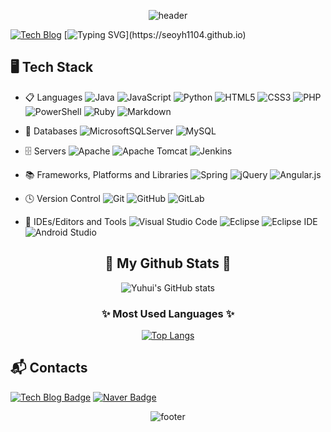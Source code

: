 <div align="center">

![header](https://capsule-render.vercel.app/api?type=waving&&color=gradient&height=280&section=header&text=Hi%20there,%20I'm%20Yuhui.&fontSize=60&desc=Yuhui's%20Dev%20Blog&descSize=16&descAlign=73&animation=twinkling)

</div>

[![Tech Blog](https://img.shields.io/badge/Tech_Blog-DD0B78?style=flat&logo=GitHub%20Sponsors&logoColor=white)](https://seoyh1104.github.io)
[![Typing SVG](https://readme-typing-svg.herokuapp.com?font=Kanit&size=26&color=9600F7&center=true&lines=Hi+there%F0%9F%91%8B%2C+I'm+Yuhui+Seo.)](https://seoyh1104.github.io)


## 🖥 Tech Stack

- 📋 Languages
![Java](https://img.shields.io/badge/java-%23ED8B00.svg?style=flat&logo=java&logoColor=white)
![JavaScript](https://img.shields.io/badge/javascript-%23323330.svg?style=flat&logo=javascript&logoColor=%23F7DF1E)
![Python](https://img.shields.io/badge/python-3670A0?style=flat&logo=python&logoColor=ffdd54)
![HTML5](https://img.shields.io/badge/html5-%23E34F26.svg?style=flat&logo=html5&logoColor=white)
![CSS3](https://img.shields.io/badge/css3-%231572B6.svg?style=flat&logo=css3&logoColor=white)
![PHP](https://img.shields.io/badge/php-%23777BB4.svg?style=flat&logo=php&logoColor=white)
![PowerShell](https://img.shields.io/badge/PowerShell-%235391FE.svg?style=flat&logo=powershell&logoColor=white)
![Ruby](https://img.shields.io/badge/ruby-%23CC342D.svg?style=flat&logo=ruby&logoColor=white)
![Markdown](https://img.shields.io/badge/markdown-%23000000.svg?style=flat&logo=markdown&logoColor=white)

- 💾 Databases
![MicrosoftSQLServer](https://img.shields.io/badge/Microsoft%20SQL%20Sever-CC2927?style=flat&logo=microsoft%20sql%20server&logoColor=white)
![MySQL](https://img.shields.io/badge/mysql-%2300f.svg?style=flat&logo=mysql&logoColor=white)

- 🗄️ Servers
![Apache](https://img.shields.io/badge/apache-%23D42029.svg?style=flat&logo=apache&logoColor=white)
![Apache Tomcat](https://img.shields.io/badge/apache%20tomcat-%23F8DC75.svg?style=flat&logo=apache-tomcat&logoColor=black)
![Jenkins](https://img.shields.io/badge/jenkins-%232C5263.svg?style=flat&logo=jenkins&logoColor=white)

- 📚 Frameworks, Platforms and Libraries
![Spring](https://img.shields.io/badge/spring-%236DB33F.svg?style=flat&logo=spring&logoColor=white)
![jQuery](https://img.shields.io/badge/jquery-%230769AD.svg?style=flat&logo=jquery&logoColor=white)
![Angular.js](https://img.shields.io/badge/angular.js-%23E23237.svg?style=flat&logo=angularjs&logoColor=white)

- 🕓 Version Control
![Git](https://img.shields.io/badge/git-%23F05033.svg?style=flat&logo=git&logoColor=white)
![GitHub](https://img.shields.io/badge/github-%23121011.svg?style=flat&logo=github&logoColor=white)
![GitLab](https://img.shields.io/badge/gitlab-%23181717.svg?style=flat&logo=gitlab&logoColor=white)

- 📝 IDEs/Editors and Tools
![Visual Studio Code](https://img.shields.io/badge/Visual%20Studio%20Code-0078d7.svg?style=flat&logo=visual-studio-code&logoColor=white)
![Eclipse](https://img.shields.io/badge/Eclipse-FE7A16.svg?style=flat&logo=Eclipse&logoColor=white)
![Eclipse IDE](https://img.shields.io/badge/Eclipse%20IDE-2C2255.svg?&style=flat&logo=Eclipse%20IDE&logoColor=white)
![Android Studio](https://img.shields.io/badge/Android%20Studio-3DDC84.svg?style=flat&logo=android-studio&logoColor=white)

<!--
- 🎛️ Operating System
![Windows](https://img.shields.io/badge/Windows-0078D6?style=flat&logo=windows&logoColor=white)
![Android](https://img.shields.io/badge/Android-3DDC84?style=flatlogo=android&logoColor=white)
![Cent OS](https://img.shields.io/badge/cent%20os-002260?style=flatlogo=centos&logoColor=F0F0F0)
![Linux](https://img.shields.io/badge/Linux-FCC624?style=flat&logo=linux&logoColor=black)
![Ubuntu](https://img.shields.io/badge/Ubuntu-E95420?style=flat&logo=ubuntu&logoColor=white)

- 💻 ML/DL
![NumPy](https://img.shields.io/badge/numpy-%23013243.svg?style=flat&logo=numpy&logoColor=white)
![Pandas](https://img.shields.io/badge/pandas-%23150458.svg?style=flat&logo=pandas&logoColor=white)

- 🏢 Office
![Microsoft](https://img.shields.io/badge/Microsoft-0078D4?style=flat&logo=microsoft&logoColor=white)

- 🎨 Design
![Adobe](https://img.shields.io/badge/adobe-%23FF0000.svg?style=flat&logo=adobe&logoColor=white)
-->

<div align="center">

## 👑 My Github Stats 👑
![Yuhui's GitHub stats](https://github-readme-stats.vercel.app/api?username=seoyh1104&show_icons=true&theme=radical)

### ✨ Most Used Languages ✨
[![Top Langs](https://github-readme-stats.vercel.app/api/top-langs/?username=seoyh1104&layout=compact&theme=radical)](https://github.com/seoyh1104/seoyh1104.github.io)

</div>

## 📬 Contacts
[![Tech Blog Badge](http://img.shields.io/badge/-Tech%20Blog-black?style=flat&logo=github&link=https://soo-vely-dev.tistory.com/)](https://seoyh1104.github.io)
[![Naver Badge](https://img.shields.io/badge/Naver-03C75A?style=flat&logo=Naver&logoColor=white&link=mailto:seoyh1104@naver.com)](mailto:seoyh1104@naver.com)

<div align="center">

![footer](https://capsule-render.vercel.app/api?section=footer)

</div>

<!--
**seoyh1104/seoyh1104** is a ✨ _special_ ✨ repository because its `README.md` (this file) appears on your GitHub profile.

Here are some ideas to get you started:

- 🔭 I’m currently working on ...
- 🌱 I’m currently learning ...
- 👯 I’m looking to collaborate on ...
- 🤔 I’m looking for help with ...
- 💬 Ask me about ...
- 📫 How to reach me: ...
- 😄 Pronouns: ...
- ⚡ Fun fact: ...
-->
